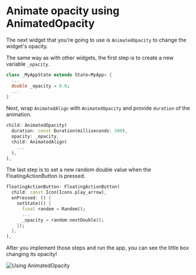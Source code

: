 # Animate opacity using AnimatedOpacity

The next widget that you're going to use is `AnimatedOpacity` to change the 
widget's opacity. 

The same way as with other widgets, the first step is to create a new 
variable `_opacity`. 

```dart
class _MyAppState extends State<MyApp> {
  ...
  double _opacity = 0.0;
  ...
}
```

Next, wrap `AnimatedAlign` with `AnimatedOpacity` and provide `duration` of 
the animation.


```dart
child: AnimatedOpacity(
  duration: const Duration(milliseconds: 500),
  opacity: _opacity,
  child: AnimatedAlign(
    ...
  ),
),
```

The last step is to set a new random double value when the 
FloatingActionButton is pressed.

```dart
floatingActionButton: FloatingActionButton(
  child: const Icon(Icons.play_arrow),
  onPressed: () {
    setState(() {
      final random = Random();
      ...
      _opacity = random.nextDouble();
    });
  },
),
```

After you implement those steps and run the app, you can see the little box 
changing its opacity!

![Using AnimatedOpacity](https://github.com/pszklarska/flutter_animations_workshop/raw/main/assets/screen04.gif?raw=true)